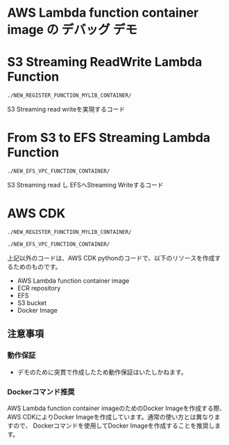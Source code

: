 # AWS Lambda function container image の デバッグ デモ


# S3 Streaming ReadWrite Lambda Function

`./NEW_REGISTER_FUNCTION_MYLIB_CONTAINER/`

S3 Streaming read writeを実現するコード  

# From S3 to EFS Streaming Lambda Function

`./NEW_EFS_VPC_FUNCTION_CONTAINER/`

S3 Streaming read し EFSへStreaming Writeするコード  

# AWS CDK

`./NEW_REGISTER_FUNCTION_MYLIB_CONTAINER/`

`./NEW_EFS_VPC_FUNCTION_CONTAINER/`

上記以外のコードは、AWS CDK pythonのコードで、以下のリソースを作成するためのものです。

- AWS Lambda function container image
- ECR repository
- EFS
- S3 bucket
- Docker Image

## 注意事項

### 動作保証
- デモのために突貫で作成したため動作保証はいたしかねます。

### Dockerコマンド推奨
AWS Lambda function container imageのためのDocker Imageを作成する際、 AWS CDKによりDocker Imageを作成しています。通常の使い方とは異なりますので、 Dockerコマンドを使用してDocker Imageを作成することを推奨します。